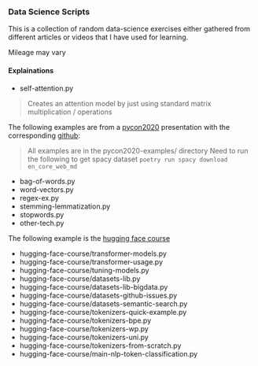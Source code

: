 ### Data Science Scripts

This is a collection of random data-science exercises either gathered from different articles
or videos that I have used for learning.

Mileage may vary

#### Explainations

- self-attention.py
> Creates an attention model by just using standard matrix multiplication / operations

The following examples are from a [pycon2020](https://www.youtube.com/watch?v=vyOgWhwUmec)
presentation with the corresponding [github](https://github.com/keithgalli/pycon2020):
> All examples are in the pycon2020-examples/ directory
> Need to run the following to get spacy dataset `poetry run spacy download en_core_web_md`
- bag-of-words.py
- word-vectors.py
- regex-ex.py
- stemming-lemmatization.py
- stopwords.py
- other-tech.py

The following example is the [hugging face course](https://huggingface.co/course/chapter0/1?fw=pt)
- hugging-face-course/transformer-models.py
- hugging-face-course/transformer-usage.py
- hugging-face-course/tuning-models.py
- hugging-face-course/datasets-lib.py
- hugging-face-course/datasets-lib-bigdata.py
- hugging-face-course/datasets-github-issues.py
- hugging-face-course/datasets-semantic-search.py
- hugging-face-course/tokenizers-quick-example.py
- hugging-face-course/tokenizers-bpe.py
- hugging-face-course/tokenizers-wp.py
- hugging-face-course/tokenizers-uni.py
- hugging-face-course/tokenizers-from-scratch.py
- hugging-face-course/main-nlp-token-classification.py
